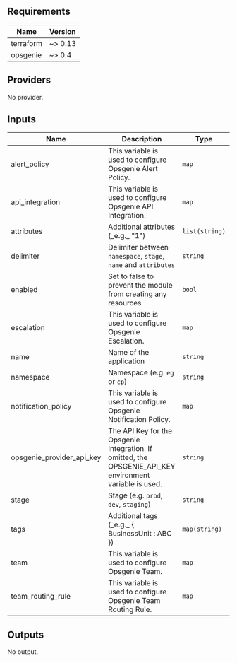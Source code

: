## Requirements

| Name | Version |
|------|---------|
| terraform | ~> 0.13 |
| opsgenie | ~> 0.4 |

## Providers

No provider.

## Inputs

| Name | Description | Type | Default | Required |
|------|-------------|------|---------|:--------:|
| alert\_policy | This variable is used to configure Opsgenie Alert Policy. | `map` | `{}` | no |
| api\_integration | This variable is used to configure Opsgenie API Integration. | `map` | `{}` | no |
| attributes | Additional attributes (\_e.g.\_ "1") | `list(string)` | `[]` | no |
| delimiter | Delimiter between `namespace`, `stage`, `name` and `attributes` | `string` | `"-"` | no |
| enabled | Set to false to prevent the module from creating any resources | `bool` | `true` | no |
| escalation | This variable is used to configure Opsgenie Escalation. | `map` | `{}` | no |
| name | Name of the application | `string` | `""` | no |
| namespace | Namespace (e.g. `eg` or `cp`) | `string` | `""` | no |
| notification\_policy | This variable is used to configure Opsgenie Notification Policy. | `map` | `{}` | no |
| opsgenie\_provider\_api\_key | The API Key for the Opsgenie Integration. If omitted, the OPSGENIE\_API\_KEY environment variable is used. | `string` | `""` | no |
| stage | Stage (e.g. `prod`, `dev`, `staging`) | `string` | `""` | no |
| tags | Additional tags (\_e.g.\_ { BusinessUnit : ABC }) | `map(string)` | `{}` | no |
| team | This variable is used to configure Opsgenie Team. | `map` | `{}` | no |
| team\_routing\_rule | This variable is used to configure Opsgenie Team Routing Rule. | `map` | `{}` | no |

## Outputs

No output.

